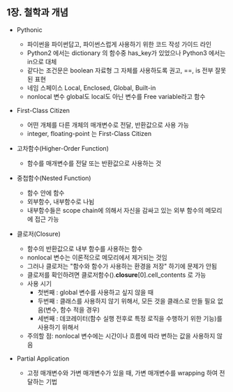 ## 1장. 철학과 개념
- Pythonic
  - 파이썬을 파이썬답고, 파이썬스럽게 사용하기 위한 코드 작성 가이드 라인
  - Python2 에서는 dictionary 의 함수중 has_key가 있었으나 Python3 에서는 in으로 대체
  - 같다는 조건문은 boolean 자료형 그 자체를 사용하도록 권고, ==, is 전부 잘못된 표현
  - 네임 스페이스 Local, Enclosed, Global, Built-in
  - nonlocal 변수 global도 local도 아닌 변수를 Free variable라고 함수
  
- First-Class Citizen
  - 어떤 개체를 다른 개체의 매개변수로 전달, 반환값으로 사용 가능
  - integer, floating-point 는 First-Class Citizen

- 고차함수(Higher-Order Function)
  - 함수를 매개변수를 전달 또는 반환값으로 사용하는 것

- 중첩함수(Nested Function)
  - 함수 안에 함수
  - 외부함수, 내부함수로 나뉨
  - 내부함수들은 scope chain에 의해서 자신을 감싸고 있는 외부 함수의 메모리에 접근 가능

- 클로저(Closure)
  - 함수의 반환값으로 내부 함수를 사용하는 함수
  - nonlocal 변수는 이론적으로 메모리에서 제거되는 것임
  - 그러나 클로저는 "함수와 함수가 사용하는 환경을 저장" 하기에 문제가 안됨
  - 클로저를 확인하려면 클로저함수().__closure__[0].cell_contents 로 가능
  - 사용 시기
    - 첫번째 : global 변수를 사용하고 싶지 않을 때
    - 두번째 : 클래스를 사용하지 않기 위해서, 모든 것을 클래스로 만들 필요 없음(변수, 함수 적을 경우)
    - 세번째 : 데코레이터(함수 실행 전후로 특정 로직을 수행하기 위한 기능)를 사용하기 위해서
  - 주의할 점: nonlocal 변수에는 시간이나 흐름에 따라 변하는 값을 사용하지 않음

- Partial Application
  - 고정 매개변수와 가변 매개변수가 있을 때, 가변 매개변수를 wrapping 하여 전달하는 기법
  

